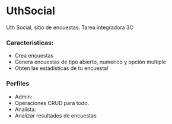 # UthSocial
Uth Social, sitio de encuestas. Tarea integradora 3C


### Caracteristicas:

- Crea encuestas 
- Genera encuestas de tipo abierto, numerico y opción multiple
- Obten las estadisticas de tu encuesta!



### Perfiles 
 - Admin: 
  - Operaciones CRUD para todo.
 - Analista:
  - Analizar resultados de encuestas 
   
